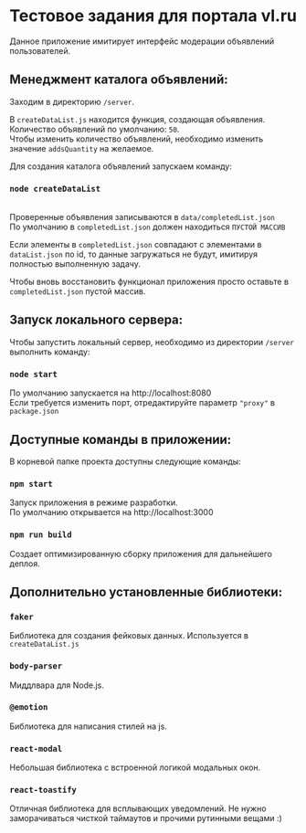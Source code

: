 # Тестовое задания для портала vl.ru
Данное приложение имитирует интерфейс модерации объявлений пользователей. 

## Менеджмент каталога объявлений:
Заходим в директорию `/server`. 

В `createDataList.js` находится функция, создающая объявления. \
Количество объявлений по умолчанию:  `50`. \
Чтобы изменить количество объявлений, необходимо изменить значение `addsQuantity` на желаемое. 

Для создания каталога объявлений запускаем команду:
### `node createDataList`

\
Проверенные объявления записываются в `data/completedList.json` \
По умолчанию в `completedList.json` должен находиться `ПУСТОЙ МАССИВ`

Если элементы в `completedList.json` совпадают с элементами в `dataList.json` по id, то данные загружаться не будут, имитируя полностью выполненную задачу.

Чтобы вновь восстановить функционал приложения просто оставьте в `completedList.json` пустой массив.


## Запуск локального сервера:

Чтобы запустить локальный сервер, необходимо из директории `/server` выполнить команду:

### `node start`

По умолчанию запускается на http://localhost:8080 \
Если требуется изменить порт, отредактируйте параметр `"proxy"` в `package.json`

## Доступные команды в приложении:

В корневой папке проекта доступны следующие команды: 

### `npm start`

Запуск приложения в режиме разработки. \
По умолчанию открывается на http://localhost:3000

### `npm run build`

Создает оптимизированную сборку приложения для дальнейшего деплоя.

## Дополнительно установленные библиотеки:

### `faker`

Библиотека для создания фейковых данных. Используется в `createDataList.js` 

### `body-parser`

Миддлвара для Node.js. 

### `@emotion`

Библиотека для написания стилей на js.

### `react-modal`

Небольшая библиотека с встроенной логикой модальных окон.

### `react-toastify`

Отличная библиотека для всплывающих уведомлений. Не нужно заморачиваться чисткой таймаутов и прочими рутинными вещами :)
